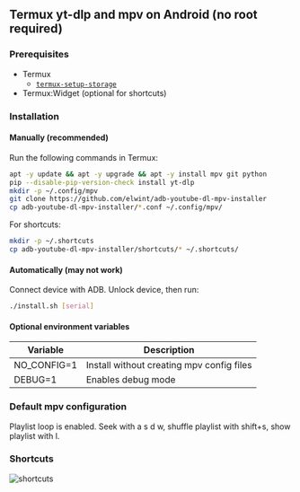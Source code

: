 ## Termux yt-dlp and mpv on Android (no root required)

### Prerequisites

* Termux
	* [`termux-setup-storage`](https://wiki.termux.com/wiki/Termux-setup-storage)
* Termux:Widget (optional for shortcuts)

### Installation

#### Manually (recommended)

Run the following commands in Termux:

```bash
apt -y update && apt -y upgrade && apt -y install mpv git python
pip --disable-pip-version-check install yt-dlp
mkdir -p ~/.config/mpv
git clone https://github.com/elwint/adb-youtube-dl-mpv-installer
cp adb-youtube-dl-mpv-installer/*.conf ~/.config/mpv/
```

For shortcuts:

```bash
mkdir -p ~/.shortcuts
cp adb-youtube-dl-mpv-installer/shortcuts/* ~/.shortcuts/
```

#### Automatically (may not work)

Connect device with ADB. Unlock device, then run:

```bash
./install.sh [serial]
```

#### Optional environment variables

|Variable|Description|
|---|---|
|NO_CONFIG=1|Install without creating mpv config files|
|DEBUG=1|Enables debug mode|

### Default mpv configuration

Playlist loop is enabled. Seek with a s d w, shuffle playlist with shift+s, show playlist with l.

### Shortcuts

![shortcuts](https://drive.google.com/uc?export=view&id=1oRMqSEkmU-oVO-Q-1pbmQ0SQAXrmHT4s)
